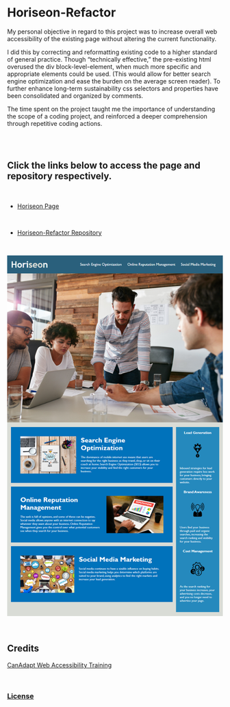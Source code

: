 # Horiseon-Refactor

<p> My personal objective in regard to this project was to increase overall web accessibility of the existing page without altering the current functionality. 
</p>

<p>
 I did this by correcting and reformatting existing code to a higher standard of general practice. Though “technically effective,” the pre-existing html overused the div block-level-element, when much more specific and appropriate elements could be used. (This would allow for better search engine optimization and ease the burden on the average screen reader). To further enhance long-term sustainability css selectors and properties have been consolidated and organized by comments.
</p>

<p>
 The time spent on the project taught me the importance of understanding the scope of a coding project, and reinforced a deeper comprehension through repetitive coding actions. 
</p>

<br>
<br>

## Click the links below to access the page and repository respectively.
<br>

 - [Horiseon Page](https://andis90.github.io/Horiseon-Refactor/)
<br>

 - [Horiseon-Refactor Repository](https://github.com/AndiS90/Horiseon-Refactor)
<br>

![Screenshot](./assets/images/screenshot.png)

<br>

## **Credits**
 [CanAdapt Web Accessibility Training](https://www.davidmacd.com/blog/alternate-text-for-css-background-images.html)

<br>

### [License](/assets/License.txt)

<br>

